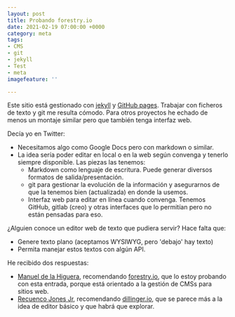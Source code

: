 ```yaml
---
layout: post
title: Probando forestry.io
date: 2021-02-19 07:00:00 +0000
category: meta
tags:
- CMS
- git
- jekyll
- Test
- meta
imagefeature: ''

---
```

Este sitio está gestionado con [jekyll](Jekyll) y [GitHub pages](https://pages.github.com/ "GitHub pages"). Trabajar con ficheros de texto y git me resulta cómodo. Para otros proyectos he echado de menos un montaje similar pero que también tenga interfaz web.

Decía yo en Twitter:

* Necesitamos algo como Google Docs pero con markdown o similar.
* La idea sería poder editar en local o en la web según convenga y tenerlo siempre disponible. Las piezas las tenemos:
  * Markdown como lenguaje de escritura. Puede generar diversos formatos de salida/presentación.
  * git para gestionar la evolución de la información y asegurarnos de que la tenemos bien (actualizada) en donde la usemos.
  * Interfaz web para editar en línea cuando convenga. Tenemos GitHub, gitlab (creo) y otras interfaces que lo permitían pero no están pensadas para eso.

¿Alguien conoce un editor web de texto que pudiera servir? Hace falta que:

* Genere texto plano (aceptamos WYSIWYG, pero 'debajo' hay texto)
* Permita manejar estos textos con algún API.

He recibido dos respuestas:

* [Manuel de la Higuera](https://twitter.com/_mhiguera/status/1362639198436622338 "Tuit"), recomendando [forestry.io](https://forestry.io/ "Forestry"), que lo estoy probando con esta entrada, porque está orientado a la gestión de CMSs para sitios web.
* [Recuenco Jones Jr](https://twitter.com/RecuencoJones/status/1362651163561238531 "Tuit"), recomendando [dillinger.io](https://dillinger.io/ "Dillinger.io"), que se parece más a la idea de editor básico y que habrá que explorar.
